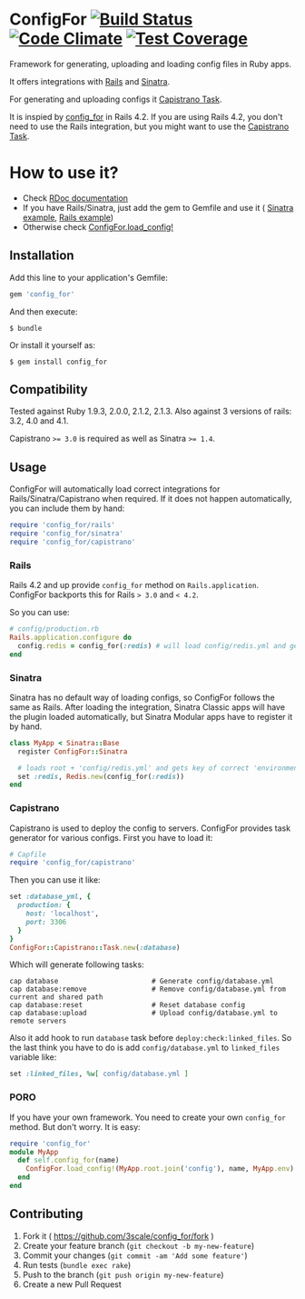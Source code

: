 # ConfigFor [![Build Status](https://travis-ci.org/3scale/config_for.svg?branch=master)](https://travis-ci.org/3scale/config_for) [![Code Climate](https://codeclimate.com/github/3scale/config_for/badges/gpa.svg)](https://codeclimate.com/github/3scale/config_for) [![Test Coverage](https://codeclimate.com/github/3scale/config_for/badges/coverage.svg)](https://codeclimate.com/github/3scale/config_for)

Framework for generating, uploading and loading config files in Ruby apps.

It offers integrations with [Rails](#rails) and [Sinatra](#sinatra).

For generating and uploading configs it [Capistrano Task](#capistrano).

It is inspied by [config_for](https://github.com/rails/rails/pull/16129) in Rails 4.2. If you are using Rails 4.2, you don't need to use the Rails integration, but you might want to use the [Capistrano Task](#capistrano).

# How to use it?

* Check [RDoc documentation](http://www.rubydoc.info/github/3scale/config_for/master/frames)
* If you have Rails/Sinatra, just add the gem to Gemfile and use it (
[Sinatra example](http://www.rubydoc.info/github/3scale/config_for/master/ConfigFor/Sinatra:config_for),
[Rails example](http://www.rubydoc.info/github/3scale/config_for/master/ConfigFor/Rails:config_for))
* Otherwise check [ConfigFor.load_config!](http://www.rubydoc.info/github/3scale/config_for/master/ConfigFor.load_config!)

## Installation

Add this line to your application's Gemfile:

```ruby
gem 'config_for'
```

And then execute:

    $ bundle

Or install it yourself as:

    $ gem install config_for

## Compatibility

Tested against Ruby 1.9.3, 2.0.0, 2.1.2, 2.1.3.
Also against 3 versions of rails: 3.2, 4.0 and 4.1.

Capistrano `>= 3.0` is required as well as Sinatra `>= 1.4`.

## Usage

ConfigFor will automatically load correct integrations for Rails/Sinatra/Capistrano
 when required. If it does not happen automatically, you can include them by hand:

```ruby
require 'config_for/rails'
require 'config_for/sinatra'
require 'config_for/capistrano'
```

### Rails

Rails 4.2 and up provide `config_for` method on `Rails.application`.
ConfigFor backports this for Rails `> 3.0` and `< 4.2`.

So you can use:

```ruby
# config/production.rb
Rails.application.configure do
  config.redis = config_for(:redis) # will load config/redis.yml and get key 'production'
end
```

### Sinatra

Sinatra has no default way of loading configs, so ConfigFor follows the same as Rails.
After loading the integration, Sinatra Classic apps will have the plugin loaded automatically,
but Sinatra Modular apps have to register it by hand.

```ruby
class MyApp < Sinatra::Base
  register ConfigFor::Sinatra

  # loads root + 'config/redis.yml' and gets key of correct 'environment'
  set :redis, Redis.new(config_for(:redis))
end
```

### Capistrano

Capistrano is used to deploy the config to servers. ConfigFor provides task generator
for various configs. First you have to load it:

```ruby
# Capfile
require 'config_for/capistrano'
```

Then you can use it like:

```ruby
set :database_yml, {
  production: {
    host: 'localhost',
    port: 3306
  }
}
ConfigFor::Capistrano::Task.new(:database)
```

Which will generate following tasks:

```shell
cap database                       # Generate config/database.yml
cap database:remove                # Remove config/database.yml from current and shared path
cap database:reset                 # Reset database config
cap database:upload                # Upload config/database.yml to remote servers
```

Also it add hook to run `database` task before `deploy:check:linked_files`.
So the last think you have to do is add `config/database.yml` to `linked_files` variable like:

```ruby
set :linked_files, %w[ config/database.yml ]
```

### PORO

If you have your own framework. You need to create your own `config_for` method. But don't worry. It is easy:

```ruby
require 'config_for'
module MyApp
  def self.config_for(name)
    ConfigFor.load_config!(MyApp.root.join('config'), name, MyApp.env)
  end
end
```

## Contributing

1. Fork it ( https://github.com/3scale/config_for/fork )
2. Create your feature branch (`git checkout -b my-new-feature`)
3. Commit your changes (`git commit -am 'Add some feature'`)
3. Run tests (`bundle exec rake`)
4. Push to the branch (`git push origin my-new-feature`)
5. Create a new Pull Request
